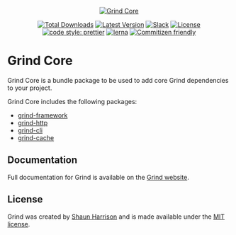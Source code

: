 <p align="center"><a href="https://grind.rocks"><img src="https://assets.grind.rocks/docs/img/grind-core.svg" alt="Grind Core" /></a></p>

<p align="center">
<a href="https://www.npmjs.com/package/grind-core"><img src="https://img.shields.io/npm/dt/grind-core.svg" alt="Total Downloads"></a>
<a href="https://www.npmjs.com/package/grind-core"><img src="https://img.shields.io/npm/v/grind-core.svg" alt="Latest Version"></a>
<a href="https://chat.grind.rocks"><img src="https://chat.grind.rocks/badge.svg" alt="Slack"></a>
<a href="https://www.npmjs.com/package/grind-core"><img src="https://img.shields.io/npm/l/grind-core.svg" alt="License"></a>
<a href="https://github.com/prettier/prettier"><img src="https://img.shields.io/badge/code_style-prettier-ff69b4.svg" alt="code style: prettier"></a>
<a href="https://lerna.js.org/"><img src="https://img.shields.io/badge/maintained%20with-lerna-cc00ff.svg" alt="lerna"></a>
<a href="http://commitizen.github.io/cz-cli/"><img src="https://img.shields.io/badge/commitizen-friendly-brightgreen.svg" alt="Commitizen friendly"></a>
</p>

# Grind Core

Grind Core is a bundle package to be used to add core Grind dependencies to your project.

Grind Core includes the following packages:

- [grind-framework](../../packages/framework)
- [grind-http](../../packages/http)
- [grind-cli](../../packages/cli)
- [grind-cache](../../packages/cache)

## Documentation

Full documentation for Grind is available on the [Grind website](https://grind.rocks/).

## License

Grind was created by [Shaun Harrison](https://github.com/shnhrrsn) and is made available under the [MIT license](LICENSE).
